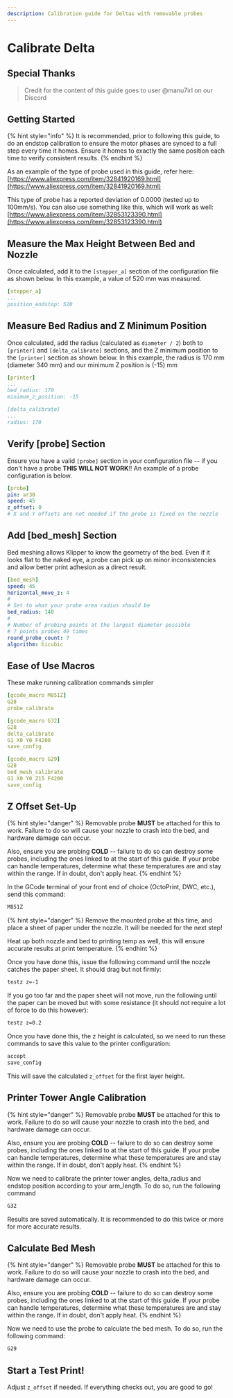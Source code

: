 ```yaml
---
description: Calibration guide for Deltas with removable probes
---
```


# Calibrate Delta

## Special Thanks

> Credit for the content of this guide goes to user @manu7irl on our Discord

## Getting Started

{% hint style="info" %}
It is recommended, prior to following this guide, to do an endstop calibration to ensure the motor phases are synced to a full step every time it homes. Ensure it homes to exactly the same position each time to verify consistent results.
{% endhint %}

As an example of the type of probe used in this guide, refer here:  
[https://www.aliexpress.com/item/32841920169.html](https://www.aliexpress.com/item/32841920169.html)  
  
This type of probe has a reported deviation of 0.0000 \(tested up to 100mm/s\). You can also use something like this, which will work as well:  
[https://www.aliexpress.com/item/32853123390.html](https://www.aliexpress.com/item/32853123390.html)

## Measure the Max Height Between Bed and Nozzle

Once calculated, add it to the `[stepper_a]` section of the configuration file as shown below. In this example, a value of 520 mm was measured.

```yaml
[stepper_a]
...
position_endstop: 520
```

## Measure Bed Radius and Z Minimum Position

Once calculated, add the radius \(calculated as `diameter / 2`\) both to `[printer]` and `[delta_calibrate]` sections, and the Z minimum position to the `[printer]` section as shown below. In this example, the radius is 170 mm \(diameter 340 mm\) and our minimum Z position is \(-15\) mm

```yaml
[printer]
...
bed_radius: 170
minimum_z_position: -15

[delta_calibrate]
...
radius: 170
```

## Verify \[probe\] Section

Ensure you have a valid `[probe]` section in your configuration file -- if you don't have a probe **THIS WILL NOT WORK**!! An example of a probe configuration is below.

```yaml
[probe]
pin: ar30
speed: 45
z_offset: 0
# X and Y offsets are not needed if the probe is fixed on the nozzle
```

## Add \[bed\_mesh\] Section

Bed meshing allows Klipper to know the geometry of the bed. Even if it looks flat to the naked eye, a probe can pick up on minor inconsistencies and allow better print adhesion as a direct result.

```yaml
[bed_mesh]
speed: 45
horizontal_move_z: 4
#
# Set to what your probe area radius should be
bed_radius: 140
#
# Number of probing points at the largest diameter possible
# 7 points probes 49 times
round_probe_count: 7
algorithm: bicubic
```

## Ease of Use Macros

These make running calibration commands simpler

```yaml
[gcode_macro M851Z]
G28
probe_calibrate

[gcode_macro G32]
G28
delta_calibrate
G1 X0 Y0 F4200
save_config

[gcode_macro G29]
G28
bed_mesh_calibrate
G1 X0 Y0 Z15 F4200
save_config
```

## Z Offset Set-Up

{% hint style="danger" %}
Removable probe **MUST** be attached for this to work. Failure to do so will cause your nozzle to crash into the bed, and hardware damage can occur.  
  
Also, ensure you are probing **COLD** -- failure to do so can destroy some probes, including the ones linked to at the start of this guide. If your probe can handle temperatures, determine what these temperatures are and stay within the range. If in doubt, don't apply heat.
{% endhint %}

In the GCode terminal of your front end of choice \(OctoPrint, DWC, etc.\), send this command:

```bash
M851Z
```

{% hint style="danger" %}
Remove the mounted probe at this time, and place a sheet of paper under the nozzle. It will be needed for the next step!  
  
Heat up both nozzle and bed to printing temp as well, this will ensure accurate results at print temperature.
{% endhint %}

Once you have done this, issue the following command until the nozzle catches the paper sheet. It should drag but not firmly:

```bash
testz z=-1
```

If you go too far and the paper sheet will not move, run the following until the paper can be moved but with some resistance \(it should not require a lot of force to do this however\):

```bash
testz z=0.2
```

Once you have done this, the z height is calculated, so we need to run these commands to save this value to the printer configuration:

```bash
accept
save_config
```

This will save the calculated `z_offset` for the first layer height.

## Printer Tower Angle Calibration

{% hint style="danger" %}
Removable probe **MUST** be attached for this to work. Failure to do so will cause your nozzle to crash into the bed, and hardware damage can occur.

Also, ensure you are probing **COLD** -- failure to do so can destroy some probes, including the ones linked to at the start of this guide. If your probe can handle temperatures, determine what these temperatures are and stay within the range. If in doubt, don't apply heat.
{% endhint %}

Now we need to calibrate the printer tower angles, delta\_radius and endstop position according to your arm\_length. To do so, run the following command

```bash
G32
```

Results are saved automatically. It is recommended to do this twice or more for more accurate results.

## Calculate Bed Mesh

{% hint style="danger" %}
Removable probe **MUST** be attached for this to work. Failure to do so will cause your nozzle to crash into the bed, and hardware damage can occur.  
  
Also, ensure you are probing **COLD** -- failure to do so can destroy some probes, including the ones linked to at the start of this guide. If your probe can handle temperatures, determine what these temperatures are and stay within the range. If in doubt, don't apply heat.
{% endhint %}

Now we need to use the probe to calculate the bed mesh. To do so, run the following command:

```bash
G29
```

## Start a Test Print!

Adjust `z_offset` if needed. If everything checks out, you are good to go!

